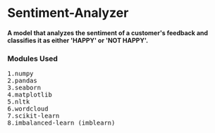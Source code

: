 # Sentiment-Analyzer

#### A model that analyzes the sentiment of a customer's feedback and classifies it as either  'HAPPY' or  'NOT HAPPY'.

### Modules Used
<pre>
1.numpy
2.pandas
3.seaborn
4.matplotlib
5.nltk
6.wordcloud
7.scikit-learn
8.imbalanced-learn (imblearn)
</pre>
